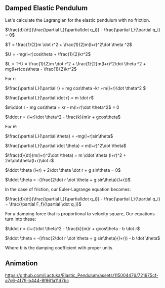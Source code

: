 ## Damped Elastic Pendulum
Let's calculate the Lagrangian for the elastic pendulum with no friction.

$\frac{d}{dt}(\frac{\partial L}{\partial\dot q_i}) - \frac{\partial L}{\partial q_i} = 0$ 

$T = \frac{1}{2}m \dot r^2 + \frac{1}{2}m(l+r)^2\dot \theta ^2$

$U = -mg(l+r)cos\theta + \frac{1}{2}kr^2$

$L = T-U = \frac{1}{2}m \dot r^2 + \frac{1}{2}m(l+r)^2\dot \theta ^2 + mg(l+r)cos\theta - \frac{1}{2}kr^2$

For $r$:

$\frac{\partial L}{\partial r} = mg cos\theta -kr +m(l+r)\dot \theta^2 $

$\frac{\partial L}{\partial \dot r} = m \dot r$

$m\ddot r - mg cos\theta + kr - m(l+r)\dot \theta^2$ = 0

$\ddot r = (l+r)\dot \theta^2 - \frac{k}{m}r + gcos\theta$ 

For $\theta$:

$\frac{\partial L}{\partial \theta} = -mg(l+r)sin\theta$ 

$\frac{\partial L}{\partial \dot \theta} = m(l+r)^2\dot \theta$

$\frac{d}{dt}(m(l+r)^2\dot \theta) = m \ddot \theta (l+r)^2 + 2m\dot\theta(l+r)\dot r$

$\ddot \theta (l+r) + 2\dot \theta \dot r + g sin\theta = 0$ 

$\ddot \theta = -(\frac{2\dot r \dot \theta + g sin\theta}{l+r})$

In the case of friction, our Euler-Lagrange equation becomes:

$\frac{d}{dt}(\frac{\partial L}{\partial\dot q_i}) - \frac{\partial L}{\partial q_i} = \frac{\partial F_f}{\partial \dot q_i}$

For a damping force that is proportional to velocity square, Our equations turn into these:

$\ddot r = (l+r)\dot \theta^2 - \frac{k}{m}r + gcos\theta - b \dot r$ 

$\ddot \theta = -(\frac{2\dot r \dot \theta + g sin\theta}{l+r}) - b \dot \theta$

Where $b$ is the damping coefficient with proper units.


## Animation

https://github.com/Lactuka/Elastic_Pendulum/assets/115004476/721975cf-a7c6-4f79-b444-8f661a11d7bc
